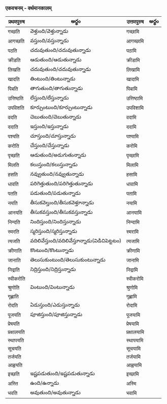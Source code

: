 
 ### एकवचनम् - वर्थमानकालम्
 प्रथमपुरुष | అర్థం | उत्तमपुरुष  | అర్థం |
------------- | ------------- | ------------- | --------- |
गच्छति | వెళ్తుంది/వెళ్తున్నాడు | गच्छामि | |
आगच्छति | వస్తుంది/వస్తున్నాడు | आगच्छामि ||
पठति | చదువుతుంది/చదువుతున్నాడు | पठामि ||
क्रीडति | ఆడుతుంది/ఆడుతున్నాడు | क्रीडामि ||
लिखति | చదువుతుంది/చదువుతున్నాడు | लिखामि ||
खादति | తింటుంది/తింటున్నాడు | खादामि ||
पिबति | తాగుతుంది/తాగుతున్నాడు | पिबामि ||
उत्तिष्ठति | లేస్తుంది/లేస్తున్నాడు | उत्तिष्ठामि ||
उपविशति | కూర్చుంటుంది/కూర్చుంటున్నాడు | उपविशामि ||
वदति  | చెబుతుంది/చెబుతున్నాడు | वदामि ||
ददाति | ఇస్తుంది/ఇస్తున్నాడు | ददामि ||
पश्यति | చూస్తుంది/చూస్తున్నాడు | पश्यामि ||
करोति | చేస్తుంది/చేస్తున్నాడు | करोमि ||
पृच्छति | ఆడుతుంది/అడుగుతున్నాడు | पृच्छामि ||
मिलति | కలుస్తుంది/కలుస్తున్నాడు | मिलामि ||
हसति | నవ్వుతుంది/నవ్వుతున్నాడు | हसामि ||
धावति | పరిగెత్తుతుంది/పరిగెత్తుతున్నాడు | धावामि ||
पतति | పడుతుంది/పడుతున్నాడు| पतामि ||
नयति | తీసుకవెల్తుంది/తీసుకవెళ్తూన్నాడు | नयामि ||
आनयति | తీసుకవస్తుంది/తీసుకవస్తున్నాడు | आनयामि ||
निन्दति | నిందిస్తుంది/నిందిస్తున్నాడు | निन्दामि ||
स्मरति |  స్మరిస్తుంది/స్మరిస్తున్నాడు | स्मरामि ||
त्यजति |  వదిలివేస్తుంది/వదిలివేస్తూన్నాడు(విడిచిపెట్టటం) | त्यजामि ||
क्रीणाति |  కొంటుంది/కొంటున్నాడు | क्रीणामि ||
जानाति | తెలుసుకుంటుంది/తెలుసుకుంటున్నాడు | जानामि ||
निद्राति | నిద్రిస్తుంది/నిద్రిస్తున్నాడు | निद्रामि ||
स्वीकरोति || स्वीकरोमि ||
श्रुणोति |  వింటుంది/వింటున్నాడు | श्रुणोमि ||
गृह्णाति || गृह्णामि ||
रोदति | ఏడుస్తుంది/ఎడుస్తున్నాడు | रोदामि ||
पूजयति | పూజిస్తుంది/పూజిస్తున్నాడు | पूजयामि ||
प्रेषयति || प्रेषयामि ||
प्रक्षालयति || प्रक्षालयामि ||
स्थापयति || स्थापयामि ||
सूचयति || सूचयामि ||
तर्जयति  || तर्जयामि ||
आह्वयति || आह्वयामि ||
इच्छति |  ఇష్టపడుతుంది/ఇష్టపడుతున్నాడు | इच्छामि ||
अस्ति | ఉంది/ఉన్నాడు | अस्मि ||
भवति | అవుతుంది/అవుతున్నాడు | भवामि ||



